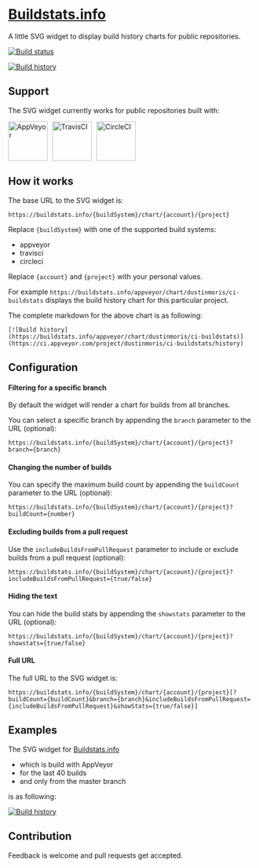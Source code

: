# [Buildstats.info](https://buildstats.info)
A little SVG widget to display build history charts for public repositories.

[![Build status](https://ci.appveyor.com/api/projects/status/dchv355fwpsy85xb?svg=true)](https://ci.appveyor.com/project/dustinmoris/ci-buildstats)

[![Build history](https://buildstats.info/appveyor/chart/dustinmoris/ci-buildstats)](https://ci.appveyor.com/project/dustinmoris/ci-buildstats/history)

## Support

The SVG widget currently works for public repositories built with:

<a href="https://www.appveyor.com/" title="AppVeyor"><img src="https://raw.githubusercontent.com/dustinmoris/CI-BuildStats/master/BuildStats.Web/Assets/appveyor.png" width="80" height="80" style="margin-right: 10px;" alt="AppVeyor" title="AppVeyor"/></a><a href="https://travis-ci.org/" title="TravisCI"><img src="https://raw.githubusercontent.com/dustinmoris/CI-BuildStats/master/BuildStats.Web/Assets/travisci.jpeg" width="80" height="80" style="margin-right: 10px;" alt="TravisCI" title="TravisCI"/></a><a href="https://circleci.com/" title="CircleCI"><img src="https://raw.githubusercontent.com/dustinmoris/CI-BuildStats/master/BuildStats.Web/Assets/circleci.png" width="80" height="80" style="margin-right: 10px;" alt="CircleCI" title="CircleCI"/></a>

## How it works

The base URL to the SVG widget is:

```
https://buildstats.info/{buildSystem}/chart/{account}/{project}
```

Replace `{buildSystem}` with one of the supported build systems:

-   appveyor
-   travisci
-   circleci

Replace `{account}` and `{project}` with your personal values.

For example `https://buildstats.info/appveyor/chart/dustinmoris/ci-buildstats` displays the build history chart for this particular project.

The complete markdown for the above chart is as following:

```
[![Build history](https://buildstats.info/appveyor/chart/dustinmoris/ci-buildstats)](https://ci.appveyor.com/project/dustinmoris/ci-buildstats/history)
```

## Configuration

#### Filtering for a specific branch

By default the widget will render a chart for builds from all branches.

You can select a specific branch by appending the `branch` parameter to the URL (optional):

```
https://buildstats.info/{buildSystem}/chart/{account}/{project}?branch={branch}
```

#### Changing the number of builds

You can specify the maximum build count by appending the `buildCount` parameter to the URL (optional):

```
https://buildstats.info/{buildSystem}/chart/{account}/{project}?buildCount={number}
```

#### Excluding builds from a pull request

Use the `includeBuildsFromPullRequest` parameter to include or exclude builds from a pull request (optional):

```
https://buildstats.info/{buildSystem}/chart/{account}/{project}?includeBuildsFromPullRequest={true/false}
```

#### Hiding the text

You can hide the build stats by appending the `showstats` parameter to the URL (optional):
```
https://buildstats.info/{buildSystem}/chart/{account}/{project}?showstats={true/false}
```

#### Full URL

The full URL to the SVG widget is:

```
https://buildstats.info/{buildSystem}/chart/{account}/{project}[?buildCount={buildCount}&branch={branch}&includeBuildsFromPullRequest={includeBuildsFromPullRequest}&showStats={true/false}]
```

## Examples

The SVG widget for [Buildstats.info](https://buildstats.info)

-   which is build with AppVeyor
-   for the last 40 builds
-   and only from the master branch

is as following:

[![Build history](https://buildstats.info/appveyor/chart/dustinmoris/ci-buildstats?branch=master&buildCount=40)](https://ci.appveyor.com/project/dustinmoris/ci-buildstats/history?branch=master)

## Contribution

Feedback is welcome and pull requests get accepted.
